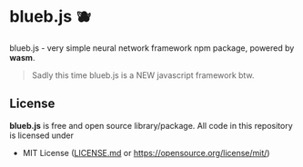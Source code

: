 # blueb.js 🫐
blueb.js - very simple neural network framework npm package, powered by **wasm**.

> Sadly this time blueb.js is a NEW javascript framework btw.

## License
**blueb.js** is free and open source library/package. All code in this repository is licensed under
- MIT License ([LICENSE.md](https://github.com/Maksasj/nnate/blob/master/LICENSE.md) or https://opensource.org/license/mit/)
